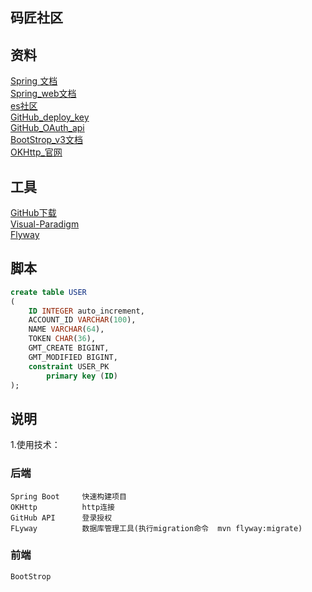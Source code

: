 ## 码匠社区

## 资料
[Spring 文档](https://spring.io/guides)        
[Spring_web文档](https://spring.io/guides/gs/serving-web-content/)         
[es社区](https://elasticsearch.cn/explore/category-2)      
[GitHub_deploy_key](https://developer.github.com/v3/guides/managing-deploy-keys/#deploy-keys)        
[GitHub_OAuth_api](https://developer.github.com/apps/building-oauth-apps/creating-an-oauth-app/)        
[BootStrop_v3文档](https://getbootstrap.com/docs/3.3/components/#navbar)  
[OKHttp_官网](https://square.github.io/okhttp/)      
## 工具
[GitHub下载](https://git-scm.com/download)        
[Visual-Paradigm](https://www.visual-paradigm.com)      
[Flyway](https://flywaydb.org/getstarted/firststeps/maven)
##  脚本
```sql
create table USER
(
	ID INTEGER auto_increment,
	ACCOUNT_ID VARCHAR(100),
	NAME VARCHAR(64),
	TOKEN CHAR(36),
	GMT_CREATE BIGINT,
	GMT_MODIFIED BIGINT,
	constraint USER_PK
		primary key (ID)
);


```

##  说明
1.使用技术：
### 后端 
    Spring Boot     快速构建项目
    OKHttp          http连接
    GitHub API      登录授权
    FLyway          数据库管理工具(执行migration命令  mvn flyway:migrate)
### 前端
    BootStrop
 
